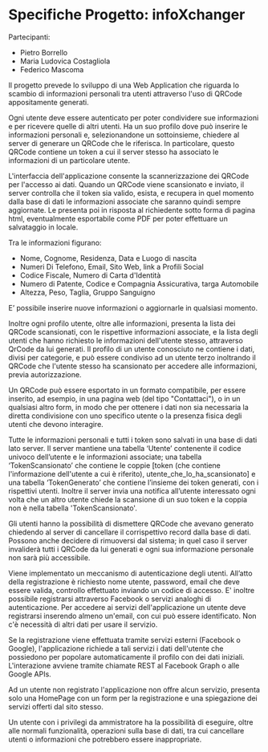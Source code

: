 # Specifiche Progetto: infoXchanger




Partecipanti:
* Pietro Borrello
* Maria Ludovica Costagliola
* Federico Mascoma


Il progetto prevede lo sviluppo di una Web Application che riguarda lo scambio di informazioni personali tra utenti attraverso l'uso di QRCode appositamente generati.

Ogni utente deve essere autenticato per poter condividere sue informazioni e per ricevere quelle di altri utenti. Ha un suo profilo dove può inserire le informazioni personali e, selezionandone un sottoinsieme, chiedere al server di generare un QRCode che le riferisca. In particolare, questo QRCode contiene un token a cui il server stesso ha associato le informazioni di un particolare utente.

L'interfaccia dell'applicazione consente la scannerizzazione dei QRCode per l'accesso ai dati. Quando un QRCode viene scansionato e inviato, il server controlla che il token sia valido, esista, e recupera in quel momento dalla base di dati le informazioni associate che saranno quindi sempre aggiornate. Le presenta poi in risposta al richiedente sotto forma di pagina html, eventualmente esportabile come PDF per poter effettuare un salvataggio in locale.

Tra le informazioni figurano:

* Nome, Cognome, Residenza, Data e Luogo di nascita
* Numeri Di Telefono, Email, Sito Web, link a Profili Social
* Codice Fiscale, Numero di Carta d'Identità
* Numero di Patente, Codice e Compagnia Assicurativa, targa Automobile
* Altezza, Peso, Taglia, Gruppo Sanguigno

E’ possibile inserire nuove informazioni o aggiornarle in qualsiasi momento.

Inoltre ogni profilo utente, oltre alle informazioni, presenta la lista dei QRCode scansionati, con le rispettive informazioni associate, e la lista degli utenti che hanno richiesto le informazioni dell'utente stesso, attraverso QrCode da lui generati.
Il profilo di un utente conosciuto ne contiene i dati, divisi per categorie, e può essere condiviso ad un utente terzo inoltrando il QRCode che l'utente stesso ha scansionato per accedere alle informazioni, previa autorizzazione.

Un QRCode può essere esportato in un formato compatibile, per essere inserito, ad esempio, in una pagina web (del tipo "Contattaci"), o in un qualsiasi altro form, in modo che per ottenere i dati non sia necessaria la diretta condivisione con uno specifico utente o la presenza fisica degli utenti che devono interagire. 

Tutte le informazioni personali e tutti i token sono salvati in una base di dati lato server. Il server mantiene una tabella ‘Utente’ contenente il codice univoco dell’utente e le informazioni associate; una tabella ‘TokenScansionato’ che contiene le coppie [token (che contiene l'informazione dell'utente a cui è riferito), utente_che_lo_ha_scansionato] e una tabella ‘TokenGenerato’ che contiene l’insieme dei token generati, con i rispettivi utenti. Inoltre il server invia una notifica all’utente interessato ogni volta che un altro utente chiede la scansione di un suo token e la coppia non è nella tabella 'TokenScansionato'.

Gli utenti hanno la possibilità di dismettere QRCode che avevano generato chiedendo al server di cancellare il corrispettivo record dalla base di dati. Possono anche decidere di rimuoversi dal sistema; in quel caso il server invaliderà tutti i QRCode da lui generati e ogni sua informazione personale non sarà più accessibile. 

Viene implementato un meccanismo di autenticazione degli utenti. All’atto della registrazione è richiesto nome utente, password, email che deve essere valida, controllo effettuato inviando un codice di accesso. E' inoltre possibile registrarsi attraverso Facebook o servizi analoghi di autenticazione. Per accedere ai servizi dell'applicazione un utente deve registrarsi inserendo almeno un'email, con cui può essere identificato. Non c'è necessità di altri dati per usare il servizio.

Se la registrazione viene effettuata tramite servizi esterni (Facebook o Google), l'applicazione richiede a tali servizi i dati dell'utente che possiedono per popolare automaticamente il profilo con dei dati iniziali. L'interazione avviene tramite chiamate REST al Facebook Graph o alle Google APIs.

Ad un utente non registrato l'applicazione non offre alcun servizio, presenta solo una HomePage con un form per la registrazione e una spiegazione dei servizi offerti dal sito stesso.

Un utente con i privilegi da ammistratore ha la possibilità di eseguire, oltre alle normali funzionalità, operazioni sulla base di dati, tra cui cancellare utenti o informazioni che potrebbero essere inappropriate.
